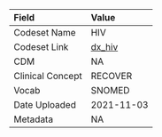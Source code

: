 |Field            |Value      |
|:----------------|:----------|
|Codeset Name     |HIV        |
|Codeset Link     |[dx_hiv](https://github.com/PEDSnet/Variable-Dictionary/blob/main/conditions/dx_hiv.csv)|
|CDM              |NA         |
|Clinical Concept |RECOVER    |
|Vocab            |SNOMED     |
|Date Uploaded    |2021-11-03 |
|Metadata         |NA         |

